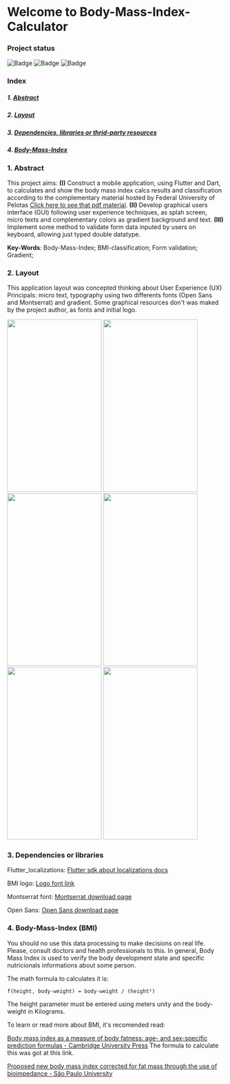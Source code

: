 # Welcome to Body-Mass-Index-Calculator


### Project status

![Badge](https://img.shields.io/static/v1?label=Framework&message=Flutter&color=blue&style=for-the-badge&logo=FLUTTER)   ![Badge](https://img.shields.io/static/v1?label=Language&message=dart&color=blue&style=for-the-badge&logo=DART) ![Badge](https://img.shields.io/static/v1?label=Project_Stage&message=COMPLETED&color=green&style=for-the-badge)  

### Index

##### 1. [Abstract](#Abstract)
##### 2. [Layout](#Layout)
##### 3. [Dependencies, libraries or thrid-party resources](#Dependencies)
##### 4. [Body-Mass-Index](#BMI)

### 1. Abstract <a name="Abstract"/>

This project aims: **(I)** Construct a mobile application, using Flutter and Dart, to calculates and show the body mass index calcs results and classification according to the complementary material hosted by Federal University of Pelotas [Click here to see that pdf material](https://dms.ufpel.edu.br/static/bib/apoio/imc.pdf). **(II)** Develop graphical users interface (GUI) following user experience techniques, as splah screen, micro texts and complementary colors as gradient background and text. **(III)** Implement some method to validate form data inputed by users on keyboard, allowing just typed double datatype.

**Key-Words**: Body-Mass-Index; BMI-classification; Form validation; Gradient;
 
### 2. Layout <a name="Layout"/>
This application layout was concepted thinking about User Experience (UX) Principals:
micro text, typography using two differents fonts (Open Sans and Montserrat) and gradient.
Some graphical resources don't was maked by the project author, as fonts and initial logo.

<img src="https://github.com/NewDevBr/Body-Mass-Index-Calculator/lib/src/resources/imgs/flutter_02.png" width="219" height="400" />

<img src="https://github.com/NewDevBr/Body-Mass-Index-Calculator/lib/src/resources/imgs/flutter_01.png" width="219" height="400" />

<img src="https://github.com/NewDevBr/Body-Mass-Index-Calculator/lib/src/resources/imgs/flutter_03.png" width="219" height="400" />

<img src="https://github.com/NewDevBr/Body-Mass-Index-Calculator/lib/src/resources/imgs/flutter_04.png" width="219" height="400" />

<img src="https://github.com/NewDevBr/Body-Mass-Index-Calculator/lib/src/resources/imgs/flutter_05.png" width="219" height="400" />

<img src="https://github.com/NewDevBr/Body-Mass-Index-Calculator/lib/src/resources/imgs/flutter_06.png" width="219" height="400" />


### 3. Dependencies or libraries <a name="Dependencies"/>

Flutter_localizations:  [Flutter sdk about localizations docs](https://flutter.dev/docs/development/accessibility-and-localization/internationalization)

BMI logo: [Logo font link](https://www.flaticon.com/free-icon/bmi_4349066?term=bmi&related_id=4349071&origin=search)

Montserrat font: [Montserrat download page](https://fonts.google.com/specimen/Montserrat)

Open Sans: [Open Sans download page](https://fonts.google.com/specimen/Open+Sans)

### 4. Body-Mass-Index (BMI) <a name="BMI"/>

You should no use this data processing to make decisions on real life. Please, consult doctors and health professionals to this. In general, Body Mass Index is used to verify the body development state and specific nutricionals informations about some person.

The math formula to calculates it is:

    f(height, body-weight) = body-weight / (height²)

The height parameter must be entered using meters unity and the body-weight in Kilograms.

To learn or read more about BMI, it's recomended read:

[Body mass index as a measure of body fatness: age- and sex-specific prediction formulas - Cambridge University Press](https://www.cambridge.org/core/journals/british-journal-of-nutrition/article/body-mass-index-as-a-measure-of-body-fatness-age-and-sexspecific-prediction-formulas/9C03B18E1A0E4CDB0441644EE64D9AA2) The formula to calculate this was got at this link.

[Proposed new body mass index corrected for fat mass through the use of bioimpedance  - São Paulo University](https://www.teses.usp.br/teses/disponiveis/17/17138/tde-02062010-144324/publico/Mestrado.pdf)



#